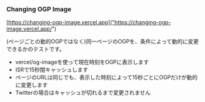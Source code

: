 ### Changing OGP Image

[https://changing-ogp-image.vercel.app]("https://changing-ogp-image.vercel.app/")

(ページごとの動的OGPではなく)同一ページのOGPを、条件によって動的に変更できるかのテストです。

- vercel/og-imageを使って現在時刻をOGPに表示します
- ISRで15秒間キャッシュします
- ページのURLは同じでも、表示した時刻によって15秒ごとにOGPだけが動的に変更します
- Twitterの場合はキャッシュが切れるまで変更されません